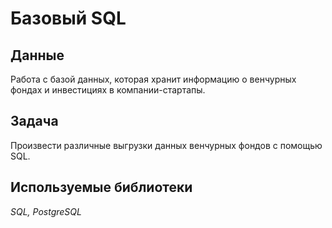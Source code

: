 # Базовый SQL


## Данные

Работа с базой данных, которая хранит информацию о венчурных фондах и инвестициях в компании-стартапы.

## Задача

Произвести различные выгрузки данных венчурных фондов с помощью SQL.

## Используемые библиотеки
*SQL, PostgreSQL*


